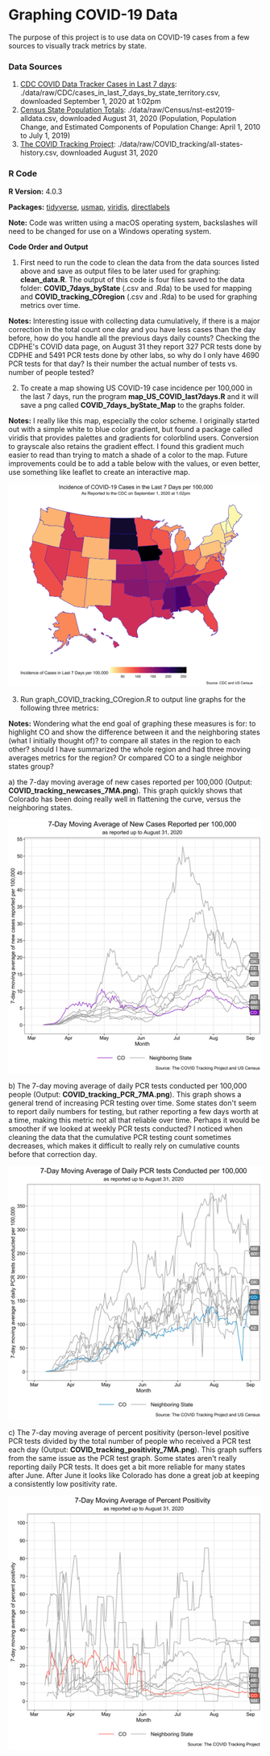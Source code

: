 # Graphing COVID-19 Data

The purpose of this project is to use data on COVID-19 cases from a few sources to visually track metrics by state.

### Data Sources

1. [CDC COVID Data Tracker Cases in Last 7 days](https://covid.cdc.gov/covid-data-tracker/#cases): ./data/raw/CDC/cases_in_last_7_days_by_state_territory.csv, downloaded September 1, 2020 at 1:02pm
2. [Census State Population Totals](https://www.census.gov/data/datasets/time-series/demo/popest/2010s-state-total.html): ./data/raw/Census/nst-est2019-alldata.csv, downloaded August 31, 2020 (Population, Population Change, and Estimated Components of Population Change: April 1, 2010 to July 1, 2019)
3. [The COVID Tracking Project](https://covidtracking.com/data): ./data/raw/COVID_tracking/all-states-history.csv, downloaded August 31, 2020

### R Code

**R Version:** 4.0.3

**Packages:** [tidyverse](https://www.tidyverse.org/), [usmap](https://cran.r-project.org/web/packages/usmap/usmap.pdf), [viridis](https://cran.r-project.org/web/packages/viridis/vignettes/intro-to-viridis.html), [directlabels](http://directlabels.r-forge.r-project.org/docs/index.html)

**Note:** Code was written using a macOS operating system, backslashes will need to be changed for use on a Windows operating system.

**Code Order and Output**

1. First need to run the code to clean the data from the data sources listed above and save as output files to be later used for graphing: **clean_data.R**. The output of this code is four files saved to the data folder:  **COVID_7days_byState** (.csv and .Rda) to be used for mapping and **COVID_tracking_COregion** (.csv and .Rda) to be used for graphing metrics over time.

  **Notes:** Interesting issue with collecting data cumulatively, if there is a major correction in the total count one day and you have less cases than the day before, how do you handle all the previous days daily counts? Checking the CDPHE's COVID data page, on August 31 they report 327 PCR tests done by CDPHE and 5491 PCR tests done by other labs, so why do I only have 4690 PCR tests for that day? Is their number the actual number of tests vs. number of people tested?

2. To create a map showing US COVID-19 case incidence per 100,000 in the last 7 days, run the program **map_US_COVID_last7days.R** and it will save a png called **COVID_7days_byState_Map** to the graphs folder.

  **Notes:** I really like this map, especially the color scheme. I originally started out with a simple white to blue color gradient, but found a package called viridis that provides palettes and gradients for colorblind users. Conversion to grayscale also retains the gradient effect. I found this gradient much easier to read than trying to match a shade of a color to the map. Future improvements could be to add a table below with the values, or even better, use something like leaflet to create an interactive map.

  ![Map of COVID cases in last 7 days](https://raw.githubusercontent.com/bethsecor/COVID_Secor/master/graphs/COVID_7days_byState_Map.png)


3. Run graph_COVID_tracking_COregion.R to output line graphs for the following three metrics:

  **Notes:** Wondering what the end goal of graphing these measures is for: to highlight CO and show the difference between it and the neighboring states (what I initially thought of)? to compare all states in the region to each other? should I have summarized the whole region and had three moving averages metrics for the region? Or compared CO to a single neighbor states group?

  a) the 7-day moving average of new cases reported per 100,000 (Output: **COVID_tracking_newcases_7MA.png**). This graph quickly shows that Colorado has been doing really well in flattening the curve, versus the neighboring states.

![7 day moving average for new cases](https://raw.githubusercontent.com/bethsecor/COVID_Secor/master/graphs/COVID_tracking_newcases_7MA.png)

  b) The 7-day moving average of daily PCR tests conducted per 100,000 people (Output: **COVID_tracking_PCR_7MA.png**). This graph shows a general trend of increasing PCR testing over time. Some states don't seem to report daily numbers for testing, but rather reporting a few days worth at a time, making this metric not all that reliable over time. Perhaps it would be smoother if we looked at weekly PCR tests conducted? I noticed when cleaning the data that the cumulative PCR testing count sometimes decreases, which makes it difficult to really rely on cumulative counts before that correction day.

![7 day moving average for new cases](https://raw.githubusercontent.com/bethsecor/COVID_Secor/master/graphs/COVID_tracking_PCR_7MA.png)

  c) The 7-day moving average of percent positivity (person-level positive PCR tests divided by the total number of people who received a PCR test each day (Output: **COVID_tracking_positivity_7MA.png**). This graph suffers from the same issue as the PCR test graph. Some states aren't really reporting daily PCR tests. It does get a bit more reliable for many states after June. After June it looks like Colorado has done a great job at keeping a consistently low positivity rate.

![7 day moving average for new cases](https://raw.githubusercontent.com/bethsecor/COVID_Secor/master/graphs/COVID_tracking_positivity_7MA.png)
